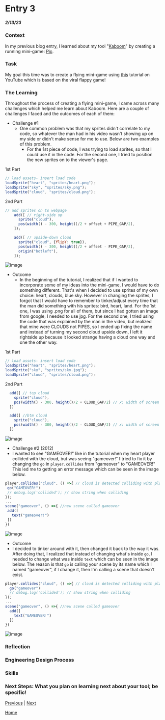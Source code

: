 # Entry 3
##### 2/13/23

### Context
In my previous blog entry, I learned about my tool "[Kaboom](https://kaboomjs.com)" by creating a running mini-game: [Pio](https://replit.com/@wendyb8188/Kaboom-Tinkeren#code/main.js).

### Task
My goal this time was to create a flying mini-game using [this](https://youtu.be/hgReGsh5xVU) tutorial on YouTube which is based on the viral flappy game!

### The Learning
Throughout the process of creating a flying mini-game, I came across many challenges which helped me learn about Kaboom. Here are a couple of challenges I faced and the outcomes of each of them:

* Challenge #1 
  * One common problem was that my sprites didn't correlate to my code, so whatever the man had in his video wasn't showing up on my side or didn't make sense for me to use. Below are two examples of this problem.
    * For the 1st piece of code, I was trying to load sprites, so that I could use it in the code. For the second one, I tried to position the new sprites on to the viewer's page. <br>
 
 1st Part
 ```js
// load assets- insert load code
loadSprite("heart", "sprites/heart.png");
loadSprite("sky", "sprites/sky.png");
loadSprite("cloud", "sprites/cloud.png");
```

2nd Part
```js
// add sprites on to webpage
    add([ // right-side up
      sprite("cloud"),
      pos(width() - 300, height()/2 + offset + PIPE_GAP/2),
    ]);

    add([ // upside-down cloud
      sprite("cloud", {flipY: true}),
      pos(width() - 300, height()/2 + offset - PIPE_GAP/2),
      origin("botleft"),
    ]);
 ```
 
![image](https://user-images.githubusercontent.com/91750546/221428702-87c7ec65-205b-4450-a0f7-500cd1022076.png)
 
* Outcome
  *  In the beginning of the tutorial, I realized that if I wanted to incorporate some of my ideas into the mini-game, I would have to do something different. That's when I decided to use sprites of my own choice: heart, clouds, blue sky. However in changing the sprites, I forgot that I would have to remember to tinker/adjust every time that the man did something with his sprites: bird, heart, land. For the 1st one, I was using .png for all of them, but since I had gotten an image from google, I needed to use jpg. For the second one, I tried using the code that was explained by the man in the video, but realized that mine were CLOUDS not PIPES, so I ended up fixing the name and instead of turning my second cloud upside down, I left it rightside up because it looked strange having a cloud one way and one the other way. <br>

1st Part
```js
// load assets- insert load code
loadSprite("heart", "sprites/heart.png");
loadSprite("sky", "sprites/sky.jpg");
loadSprite("cloud", "sprites/cloud.png");
```

2nd Part
```js
  add([ // top cloud
    sprite("cloud"),
    pos(width() - 300, height()/2 + CLOUD_GAP/2) // x: width of screen - (bigger # => left); y: (big # => lower down)
  ])

  add([ //btm cloud
    sprite("cloud"),
    pos(width() - 300, height()/2 - CLOUD_GAP/2) // x: width of screen - (bigger # => left); y: (big # => lower down)
  ])
```
 
![image](https://user-images.githubusercontent.com/91750546/221428818-7a8dcef5-b0a6-464d-8ab6-c619a25557c0.png)

 * Challenge #2 (2012)
  * I wanted to see "GAMEOVER!" like in the tutorial when my heart player collided with the cloud, but was seeing "gameover!" I tried to fix it by changing the `go`
 in `player.collides` from "gameover" to "GAMEOVER!" This led me to getting an error message which can be seen in the image below.
 
 ```js
player.collides("cloud", () =>{ // cloud is detected colliding with player
  go("GAMEOVER!")
  // debug.log('collided'); // show string when colliding 
});
...
scene("gameover", () =>{ //new scene called gameover
  add([
    text("gameover!")
  ])
})
 ```
 
 ![image](https://user-images.githubusercontent.com/91750546/221447695-1bbeccb3-1a0d-4601-90ee-40518bac01a2.png)

 * Outcome
  * I decided to tinker around with it, then changed it back to the way it was. After doing that, I realized that instead of changing what's inside `go`, I needed to change what was inside `text` which can be seen in the image below. The reason is that `go` is calling your scene by its name which I named "gameover", if I change it, then I'm calling a scene that doesn't exist. 
 
```js
player.collides("cloud", () =>{ // cloud is detected colliding with player
  go("gameover")
  // debug.log('collided'); // show string when colliding 
});
...
scene("gameover", () =>{ //new scene called gameover
  add([
    text("GAMEOVER!")
  ])
})
 ```
 
![image](https://user-images.githubusercontent.com/91750546/221447818-d2a8ccf2-75fa-4858-b2bc-86faae4634e0.png)
 
### Reflection


### Engineering Design Process


### Skills


### Next Steps: What you plan on learning next about your tool; be specific! 

[Previous](entry02.md) | [Next](entry04.md)

[Home](../README.md)
